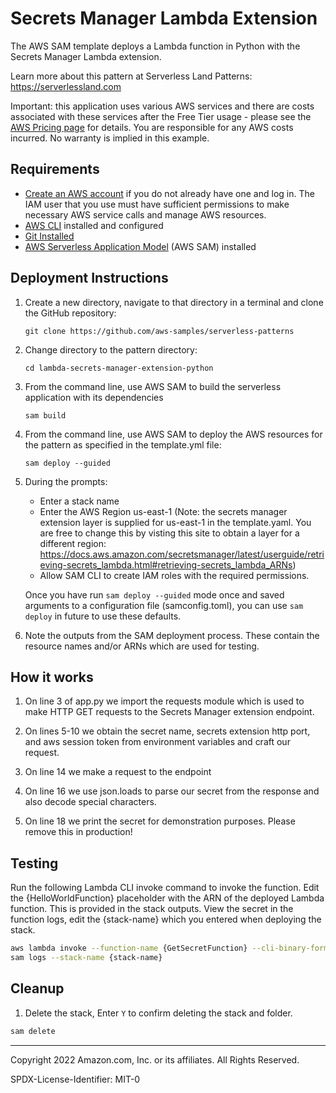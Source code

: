 # Secrets Manager Lambda Extension

The AWS SAM template deploys a Lambda function in Python with the Secrets Manager Lambda extension.

Learn more about this pattern at Serverless Land Patterns: https://serverlessland.com

Important: this application uses various AWS services and there are costs associated with these services after the Free Tier usage - please see the [AWS Pricing page](https://aws.amazon.com/pricing/) for details. You are responsible for any AWS costs incurred. No warranty is implied in this example.

## Requirements

- [Create an AWS account](https://portal.aws.amazon.com/gp/aws/developer/registration/index.html) if you do not already have one and log in. The IAM user that you use must have sufficient permissions to make necessary AWS service calls and manage AWS resources.
- [AWS CLI](https://docs.aws.amazon.com/cli/latest/userguide/install-cliv2.html) installed and configured
- [Git Installed](https://git-scm.com/book/en/v2/Getting-Started-Installing-Git)
- [AWS Serverless Application Model](https://docs.aws.amazon.com/serverless-application-model/latest/developerguide/serverless-sam-cli-install.html) (AWS SAM) installed

## Deployment Instructions

1. Create a new directory, navigate to that directory in a terminal and clone the GitHub repository:
   ```
   git clone https://github.com/aws-samples/serverless-patterns
   ```
2. Change directory to the pattern directory:
   ```
   cd lambda-secrets-manager-extension-python
   ```
3. From the command line, use AWS SAM to build the serverless application with its dependencies
   ```
   sam build
   ```
4. From the command line, use AWS SAM to deploy the AWS resources for the pattern as specified in the template.yml file:
   ```
   sam deploy --guided
   ```
5. During the prompts:

   - Enter a stack name
   - Enter the AWS Region us-east-1 (Note: the secrets manager extension layer is supplied for us-east-1 in the template.yaml. You are free to change this by visting this site to obtain a layer for a different region: https://docs.aws.amazon.com/secretsmanager/latest/userguide/retrieving-secrets_lambda.html#retrieving-secrets_lambda_ARNs)
   - Allow SAM CLI to create IAM roles with the required permissions.

   Once you have run `sam deploy --guided` mode once and saved arguments to a configuration file (samconfig.toml), you can use `sam deploy` in future to use these defaults.

6. Note the outputs from the SAM deployment process. These contain the resource names and/or ARNs which are used for testing.

## How it works

1. On line 3 of app.py we import the requests module which is used to make HTTP GET requests to the Secrets Manager extension endpoint.

2. On lines 5-10 we obtain the secret name, secrets extension http port, and aws session token from environment variables and craft our request.

3. On line 14 we make a request to the endpoint

4. On line 16 we use json.loads to parse our secret from the response and also decode special characters.

5. On line 18 we print the secret for demonstration purposes. Please remove this in production!

## Testing

Run the following Lambda CLI invoke command to invoke the function. Edit the {HelloWorldFunction} placeholder with the ARN of the deployed Lambda function. This is provided in the stack outputs.
View the secret in the function logs, edit the {stack-name} which you entered when deploying the stack.

```bash
aws lambda invoke --function-name {GetSecretFunction} --cli-binary-format raw-in-base64-out response.json
sam logs --stack-name {stack-name}
```

## Cleanup

1. Delete the stack, Enter `Y` to confirm deleting the stack and folder.

```bash
sam delete
```

---

Copyright 2022 Amazon.com, Inc. or its affiliates. All Rights Reserved.

SPDX-License-Identifier: MIT-0
